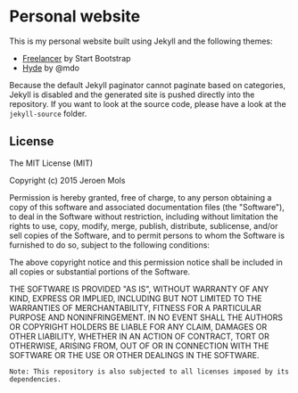 # Personal website

This is my personal website built using Jekyll and the following themes:

- [Freelancer](http://startbootstrap.com/template-overviews/freelancer/) by Start Bootstrap
- [Hyde](http://hyde.getpoole.com/) by @mdo

Because the default Jekyll paginator cannot paginate based on categories, Jekyll is disabled and the generated site is pushed directly into the repository. If you want to look at the source code, please have a look at the `jekyll-source` folder.

## License

The MIT License (MIT)

Copyright (c) 2015 Jeroen Mols

Permission is hereby granted, free of charge, to any person obtaining a copy
of this software and associated documentation files (the "Software"), to deal
in the Software without restriction, including without limitation the rights
to use, copy, modify, merge, publish, distribute, sublicense, and/or sell
copies of the Software, and to permit persons to whom the Software is
furnished to do so, subject to the following conditions:

The above copyright notice and this permission notice shall be included in all
copies or substantial portions of the Software.

THE SOFTWARE IS PROVIDED "AS IS", WITHOUT WARRANTY OF ANY KIND, EXPRESS OR
IMPLIED, INCLUDING BUT NOT LIMITED TO THE WARRANTIES OF MERCHANTABILITY,
FITNESS FOR A PARTICULAR PURPOSE AND NONINFRINGEMENT. IN NO EVENT SHALL THE
AUTHORS OR COPYRIGHT HOLDERS BE LIABLE FOR ANY CLAIM, DAMAGES OR OTHER
LIABILITY, WHETHER IN AN ACTION OF CONTRACT, TORT OR OTHERWISE, ARISING FROM,
OUT OF OR IN CONNECTION WITH THE SOFTWARE OR THE USE OR OTHER DEALINGS IN THE
SOFTWARE.

```
Note: This repository is also subjected to all licenses imposed by its dependencies.
```